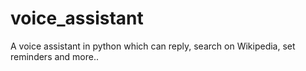 # voice_assistant
A voice assistant in python which can reply, search on Wikipedia, set reminders and more.. 
